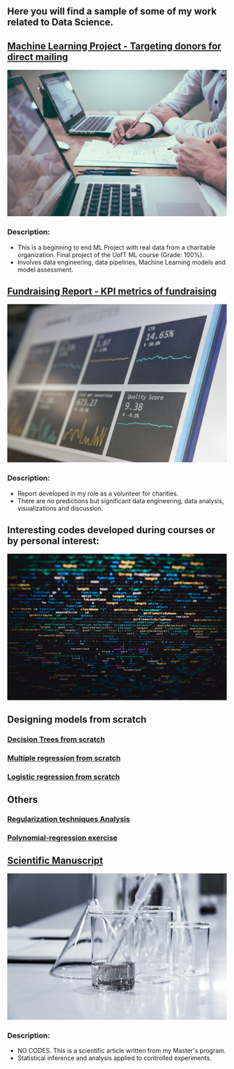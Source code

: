 ## Here you will find a sample of some of my work related to Data Science. 


## [Machine Learning Project - Targeting donors for direct mailing](https://github.com/Lpolicarpo/Portfolio/blob/master/Machine%20Learning%20Project%20-%20Direct%20Mailing.ipynb)

![](/images/project.jpg)

### Description: 
- This is a beginning to end ML Project with real data from a charitable organization. Final project of the UofT ML course (Grade: 100%).
- Involves data engineering, data pipelines, Machine Learning models and model assessment.

## [Fundraising Report - KPI metrics of fundraising](https://github.com/Lpolicarpo/Portfolio/blob/master/Fundraising%20report.ipynb)

![](/images/report.jpg)

### Description:
- Report developed in my role as a volunteer for charities. 
- There are no predictions but significant data engineering, data analysis, visualizations and discussion.
 

## Interesting codes developed during courses or by personal interest:

![](/images/analytics.jpg)

## Designing models from scratch

### [Decision Trees from scratch](https://github.com/Lpolicarpo/Portfolio/blob/master/Decision%20trees%20from%20scratch.ipynb)
### [Multiple regression from scratch](https://github.com/Lpolicarpo/Portfolio/blob/master/Multiple%20regression%20from%20scratch.ipynb)
### [Logistic regression from scratch](https://github.com/Lpolicarpo/Portfolio/blob/master/Logistic%20regression%20from%20scratch%20-%20Sentiment%20analysis.ipynb)

## Others

### [Regularization techniques Analysis](https://github.com/Lpolicarpo/Portfolio/blob/master/Regularization%20techniques%20Analysis.ipynb)
### [Polynomial-regression exercise](https://github.com/Lpolicarpo/Portfolio/blob/master/Polynomial-regression%20exercise.ipynb)


## [Scientific Manuscript](https://github.com/Lpolicarpo/Portfolio/blob/master/Scientific%20manuscript.pdf)

![](/images/Science.jpg)

### Description:
- NO CODES. This is a scientific article written from my Master's program. 
- Statistical inference and analysis applied to controlled experiments. 
